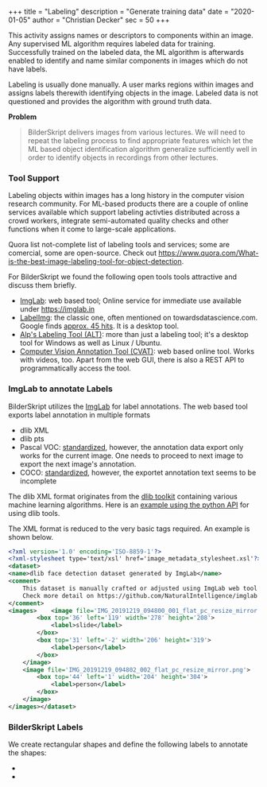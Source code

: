 +++
title = "Labeling"
description = "Generate training data"
date = "2020-01-05"
author = "Christian Decker"
sec = 50
+++

<style>
img {
  max-width: 100%;
  height: auto;
}
</style>

This activity assigns names or descriptors to components within an image. Any supervised ML algorithm requires labeled data for training. Successfully trained on the labeled data, the ML algorithm is afterwards enabled to identify and name similar components in images which do not have labels.

Labeling is usually done manually. A user marks regions within images and assigns labels therewith identifying objects in the image. Labeled data is not questioned and provides the algorithm with ground truth data. 

**Problem**

> BilderSkript delivers images from various lectures. We will need to repeat the labeling process to find appropriate features which let the ML based object identification algorithm generalize sufficiently well in order to identify objects in recordings from other lectures.

### Tool Support

Labeling objects within images has a long history in the computer vision research community. For ML-based products there are a couple of online services available which support labeling activties distributed across a crowd workers, integrate semi-automated quality checks and other functions when it come to large-scale applications.

Quora list not-complete list of labeling tools and services; some are comercial, some are open-source. Check out https://www.quora.com/What-is-the-best-image-labeling-tool-for-object-detection.

For BilderSkript we found the following open tools tools attractive and discuss them briefly.

* [ImgLab](https://github.com/NaturalIntelligence/imglab): web based tool; Online service for immediate use available under https://imglab.in
* [LabelImg](https://github.com/tzutalin/labelImg): the classic one, often mentioned on towardsdatascience.com. Google finds [approx. 45 hits](https://www.google.com/search?client=firefox-b-d&ei=bDQSXqO0GYPVkwXNm6W4CA&q=%22labelimg%22+site%3Atowardsdatascience.com&oq=%22labelimg%22+site%3Atowardsdatascience.com&gs_l=psy-ab.3...24037.25167..25364...0.2..0.96.176.2......0....1..gws-wiz.......0i71.uuzGcOFEKy4&ved=0ahUKEwijmq3DlO3mAhWD6qQKHc1NCYcQ4dUDCAo&uact=5). It is a desktop tool. 
* [Alp's Labeling Tool (ALT)](https://alpslabel.wordpress.com/): more than just a labeling tool; it's a desktop tool for Windows as well as Linux / Ubuntu.
* [Computer Vision Annotation Tool (CVAT)](https://github.com/opencv/cvat): web based online tool. Works with videos, too. Apart from the web GUI, there is also a REST API to programmatically access the tool. 

### ImgLab to annotate Labels

BilderSkript utilizes the [ImgLab](https://github.com/NaturalIntelligence/imglab) for label annotations. The web based tool exports label annotation in multiple formats 

* dlib XML
* dlib pts
* Pascal VOC: [standardized](http://host.robots.ox.ac.uk/pascal/VOC/), however, the annotation data export only works for the current image. One needs to proceed to next image to export the next image's annotation.
* COCO: [standardized](http://cocodataset.org/#format-data), however, the exportet annotation text seems to be incomplete

The dlib XML format originates from the [dlib toolkit](http://dlib.net/) containing various machine learning algorithms. Here is an [example using the python API](https://handmap.github.io/dlib-classifier-for-object-detection/) for using dlib tools.

The XML format is reduced to the very basic tags required. An example is shown below.

```XML
<?xml version='1.0' encoding='ISO-8859-1'?>
<?xml-stylesheet type='text/xsl' href='image_metadata_stylesheet.xsl'?>
<dataset>
<name>dlib face detection dataset generated by ImgLab</name>
<comment>
    This dataset is manually crafted or adjusted using ImgLab web tool
    Check more detail on https://github.com/NaturalIntelligence/imglab
</comment>
<images>	<image file='IMG_20191219_094800_001_flat_pc_resize_mirror.png'>
		<box top='36' left='119' width='278' height='208'>
			<label>slide</label>
		</box>
		<box top='31' left='-2' width='206' height='319'>
			<label>person</label>
		</box>
	</image>
	<image file='IMG_20191219_094802_002_flat_pc_resize_mirror.png'>
		<box top='44' left='1' width='204' height='304'>
			<label>person</label>
		</box>
	</image>
</images></dataset>
```

### BilderSkript Labels

We create rectangular shapes and define the following labels to annotate the shapes:

* <tbd>
* <tbd>

